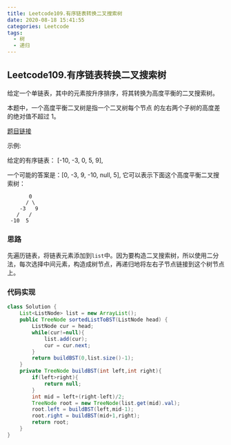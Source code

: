 ```yaml
---
title: Leetcode109.有序链表转换二叉搜索树
date: 2020-08-18 15:41:55
categories: Leetcode
tags:
  - 树
  - 递归
---
```


## Leetcode109.有序链表转换二叉搜索树

给定一个单链表，其中的元素按升序排序，将其转换为高度平衡的二叉搜索树。

本题中，一个高度平衡二叉树是指一个二叉树每个节点 的左右两个子树的高度差的绝对值不超过 1。

[题目链接](https://leetcode-cn.com/problems/convert-sorted-list-to-binary-search-tree)

<!--more-->

示例:

给定的有序链表： [-10, -3, 0, 5, 9],

一个可能的答案是：[0, -3, 9, -10, null, 5], 它可以表示下面这个高度平衡二叉搜索树：

      	   0
     	  / \
        -3   9
       /   /
     -10  5


### 思路

先遍历链表，将链表元素添加到`list`中。因为要构造二叉搜索树，所以使用二分法，每次选择中间元素，构造成树节点，再递归地将左右子节点链接到这个树节点上。



### 代码实现

```java
class Solution {
    List<ListNode> list = new ArrayList();
    public TreeNode sortedListToBST(ListNode head) {
        ListNode cur = head;
        while(cur!=null){
            list.add(cur);
            cur = cur.next;
        }
        return buildBST(0,list.size()-1);
    }
    private TreeNode buildBST(int left,int right){
        if(left>right){
            return null;
        }
        int mid = left+(right-left)/2;
        TreeNode root = new TreeNode(list.get(mid).val);
        root.left = buildBST(left,mid-1);
        root.right = buildBST(mid+1,right);
        return root;
    }
}
```


